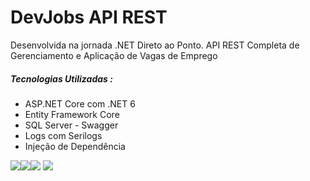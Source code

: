 # DevJobs API REST 
Desenvolvida na jornada .NET Direto ao Ponto. API REST Completa de Gerenciamento e Aplicação de Vagas de Emprego
##### Tecnologias Utilizadas : 
- ASP.NET Core com .NET 6 
-  Entity Framework Core 
- SQL Server - Swagger 
- Logs com Serilogs 
- Injeção de Dependência 

<img src="https://upload.wikimedia.org/wikipedia/commons/thumb/e/ee/.NET_Core_Logo.svg/52px-.NET_Core_Logo.svg.png"><img src="https://miro.medium.com/max/100/1*MJPglmfR8kVPgfMC2Rgk9g.jpeg"><img src="https://img.icons8.com/color/52/microsoft-sql-server.png"> <img src="https://avatars.githubusercontent.com/u/7658037?s=50&v=4">
